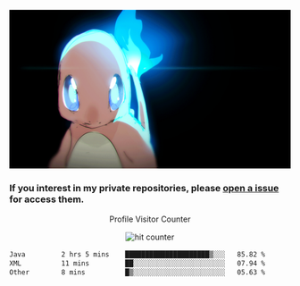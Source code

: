 [gif]: https://raw.githubusercontent.com/uysalserkan/uysalserkan/master/charmander-2.gif

![gif]

### If you interest in my private repositories, please [open a issue](https://github.com/uysalserkan/uysalserkan/issues) for access them.


<div align="center">
<p>Profile Visitor Counter</p>
<img src="https://profile-counter.glitch.me/uysalserkan/count.svg" alt="hit counter" align="center">
</div>

<!--START_SECTION:waka-->
```text
Java         2 hrs 5 mins    █████████████████████▒░░░   85.82 % 
XML          11 mins         ██░░░░░░░░░░░░░░░░░░░░░░░   07.94 % 
Other        8 mins          █▒░░░░░░░░░░░░░░░░░░░░░░░   05.63 % 
```
<!--END_SECTION:waka-->

